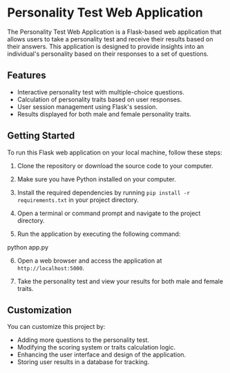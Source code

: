 # Personality Test Web Application

The Personality Test Web Application is a Flask-based web application that allows users to take a personality test and receive their results based on their answers. This application is designed to provide insights into an individual's personality based on their responses to a set of questions.

## Features

- Interactive personality test with multiple-choice questions.
- Calculation of personality traits based on user responses.
- User session management using Flask's session.
- Results displayed for both male and female personality traits.

## Getting Started

To run this Flask web application on your local machine, follow these steps:

1. Clone the repository or download the source code to your computer.

2. Make sure you have Python installed on your computer.

3. Install the required dependencies by running `pip install -r requirements.txt` in your project directory.

4. Open a terminal or command prompt and navigate to the project directory.

5. Run the application by executing the following command:

python app.py

6. Open a web browser and access the application at `http://localhost:5000`.

7. Take the personality test and view your results for both male and female traits.

## Customization

You can customize this project by:

- Adding more questions to the personality test.
- Modifying the scoring system or traits calculation logic.
- Enhancing the user interface and design of the application.
- Storing user results in a database for tracking.
